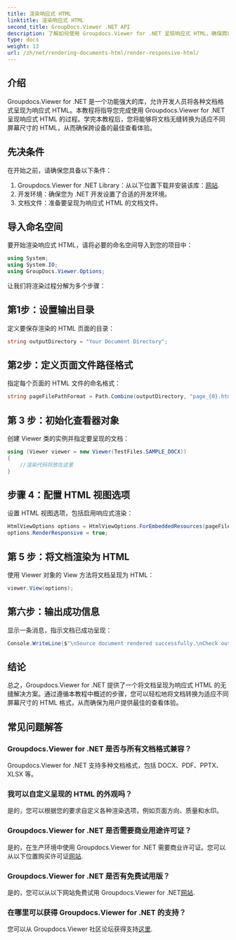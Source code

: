 ```yaml
---
title: 渲染响应式 HTML
linktitle: 渲染响应式 HTML
second_title: GroupDocs.Viewer .NET API
description: 了解如何使用 Groupdocs.Viewer for .NET 呈现响应式 HTML，确保跨设备的最佳查看体验。
type: docs
weight: 13
url: /zh/net/rendering-documents-html/render-responsive-html/
---
```

## 介绍
Groupdocs.Viewer for .NET 是一个功能强大的库，允许开发人员将各种文档格式呈现为响应式 HTML。本教程将指导您完成使用 Groupdocs.Viewer for .NET 呈现响应式 HTML 的过程。学完本教程后，您将能够将文档无缝转换为适应不同屏幕尺寸的 HTML，从而确保跨设备的最佳查看体验。
## 先决条件
在开始之前，请确保您具备以下条件：
1.  Groupdocs.Viewer for .NET Library：从以下位置下载并安装该库：[网站](https://releases.groupdocs.com/viewer/net/).
2. 开发环境：确保您为 .NET 开发设置了合适的开发环境。
3. 文档文件：准备要呈现为响应式 HTML 的文档文件。

## 导入命名空间
要开始渲染响应式 HTML，请将必要的命名空间导入到您的项目中：
```csharp
using System;
using System.IO;
using GroupDocs.Viewer.Options;
```

让我们将渲染过程分解为多个步骤：
## 第1步：设置输出目录
定义要保存渲染的 HTML 页面的目录：
```csharp
string outputDirectory = "Your Document Directory";
```
## 第2步：定义页面文件路径格式
指定每个页面的 HTML 文件的命名格式：
```csharp
string pageFilePathFormat = Path.Combine(outputDirectory, "page_{0}.html");
```
## 第 3 步：初始化查看器对象
创建 Viewer 类的实例并指定要呈现的文档：
```csharp
using (Viewer viewer = new Viewer(TestFiles.SAMPLE_DOCX))
{
    //渲染代码将放在这里
}
```
## 步骤 4：配置 HTML 视图选项
设置 HTML 视图选项，包括启用响应式渲染：
```csharp
HtmlViewOptions options = HtmlViewOptions.ForEmbeddedResources(pageFilePathFormat);
options.RenderResponsive = true;
```
## 第 5 步：将文档渲染为 HTML
使用 Viewer 对象的 View 方法将文档呈现为 HTML：
```csharp
viewer.View(options);
```
## 第六步：输出成功信息
显示一条消息，指示文档已成功呈现：
```csharp
Console.WriteLine($"\nSource document rendered successfully.\nCheck output in {outputDirectory}.");
```

## 结论
总之，Groupdocs.Viewer for .NET 提供了一个将文档呈现为响应式 HTML 的无缝解决方案。通过遵循本教程中概述的步骤，您可以轻松地将文档转换为适应不同屏幕尺寸的 HTML 格式，从而确保为用户提供最佳的查看体验。
## 常见问题解答
### Groupdocs.Viewer for .NET 是否与所有文档格式兼容？
Groupdocs.Viewer for .NET 支持多种文档格式，包括 DOCX、PDF、PPTX、XLSX 等。
### 我可以自定义呈现的 HTML 的外观吗？
是的，您可以根据您的要求自定义各种渲染选项，例如页面方向、质量和水印。
### Groupdocs.Viewer for .NET 是否需要商业用途许可证？
是的，在生产环境中使用 Groupdocs.Viewer for .NET 需要商业许可证。您可以从以下位置购买许可证[网站](https://purchase.groupdocs.com/buy).
### Groupdocs.Viewer for .NET 是否有免费试用版？
是的，您可以从以下网站免费试用 Groupdocs.Viewer for .NET[网站](https://releases.groupdocs.com/).
### 在哪里可以获得 Groupdocs.Viewer for .NET 的支持？
您可以从 Groupdocs.Viewer 社区论坛获得支持[这里](https://forum.groupdocs.com/c/viewer/9).